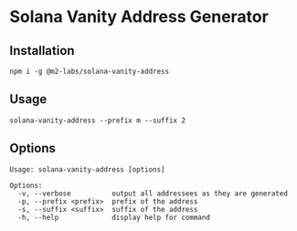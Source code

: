 # Solana Vanity Address Generator

## Installation

```
npm i -g @m2-labs/solana-vanity-address
```

## Usage

```
solana-vanity-address --prefix m --suffix 2
```

## Options

```
Usage: solana-vanity-address [options]

Options:
  -v, --verbose          output all addressees as they are generated
  -p, --prefix <prefix>  prefix of the address
  -s, --suffix <suffix>  suffix of the address
  -h, --help             display help for command
```
